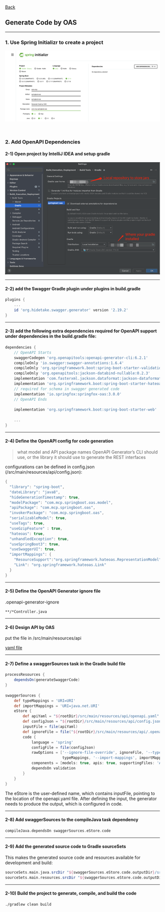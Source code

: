 [Back](README.md)

## Generate Code by OAS

<hr>


### 1. Use Spring Initializr to create a project

![spring](https://raw.githubusercontent.com/Elliot518/mcp-oss-repo/main/springboot/springboot_gradle.png)

&nbsp;


### 2. Add OpenAPI Dependencies

#### 2-1) Open project by IntelliJ IDEA and setup gradle

![setup gradle](https://raw.githubusercontent.com/Elliot518/mcp-oss-repo/main/ide/gradle/gradle_setting.png)

<hr>

#### 2-2)  add the Swagger Gradle plugin under plugins in build.gradle

```groovy
plugins {
	...
	id 'org.hidetake.swagger.generator' version '2.19.2'
}
```

<hr>

#### 2-3) add the following extra dependencies required for OpenAPI support under dependencies in the build.gradle file:

```groovy
dependencies {
    // OpenAPI Starts
    swaggerCodegen 'org.openapitools:openapi-generator-cli:6.2.1'
    compileOnly 'io.swagger:swagger-annotations:1.6.4'
    compileOnly 'org.springframework.boot:spring-boot-starter-validation'
    compileOnly 'org.openapitools:jackson-databind-nullable:0.2.3'
    implementation 'com.fasterxml.jackson.dataformat:jackson-dataformat-xml'
    implementation 'org.springframework.boot:spring-boot-starter-hateoas'
    // required for schema in swagger generated code
    implementation 'io.springfox:springfox-oas:3.0.0'
    // OpenAPI Ends

    implementation 'org.springframework.boot:spring-boot-starter-web'

    ...
}
```

<hr>

#### 2-4) Define the OpenAPI config for code generation

>what model and API package names OpenAPI Generator’s CLI should use, or the library it should use to generate the REST interfaces

configurations can be defined in config.json (/src/main/resources/api/config.json):

```groovy
{
  "library": "spring-boot",
  "dateLibrary": "java8",
  "hideGenerationTimestamp": true,
  "modelPackage": "com.mcp.springboot.oas.model",
  "apiPackage": "com.mcp.springboot.oas",
  "invokerPackage": "com.mcp.springboot.oas",
  "serializableModel": true,
  "useTags": true,
  "useGzipFeature" : true,
  "hateoas": true,
  "unhandledException": true,
  "useSpringBoot3": true,
  "useSwaggerUI": true,
  "importMappings": {
    "ResourceSupport":"org.springframework.hateoas.RepresentationModel",
    "Link": "org.springframework.hateoas.Link"
  }
}
```
<hr>

#### 2-5) Define the OpenAPI Generator ignore file

.openapi-generator-ignore
```
**/*Controller.java
```

<hr>

#### 2-6) Design API by OAS

put the file in /src/main/resources/api

[yaml file](https://github.com/Elliot518/mcp-oss-repo/blob/main/files/yaml/openapi.yaml)

<hr>

#### 2-7) Define a swaggerSources task in the Gradle build file

```groovy
processResources {
	dependsOn(generateSwaggerCode)
}

swaggerSources {
	def typeMappings = 'URI=URI'
	def importMappings = 'URI=java.net.URI'
	eStore {
		def apiYaml = "${rootDir}/src/main/resources/api/openapi.yaml"
		def configJson = "${rootDir}/src/main/resources/api/config.json"
		inputFile = file(apiYaml)
		def ignoreFile = file("${rootDir}/src/main/resources/api/.openapi-generator-ignore")
		code {
			language = 'spring'
			configFile = file(configJson)
			rawOptions = ['--ignore-file-override', ignoreFile, '--type-mappings',
						  typeMappings, '--import-mappings', importMappings] as List<String>
			components = [models: true, apis: true, supportingFiles: 'ApiUtil.java']
			dependsOn validation
		}
	}
}
```

The eStore is the user-defined name, which contains inputFile, pointing 
to the location of the openapi.yaml file. After defining the input, the generator needs to produce the output, which is configured in code.

<hr>

#### 2-8) Add swaggerSources to the compileJava task dependency

```groovy
compileJava.dependsOn swaggerSources.eStore.code
```

<hr>

#### 2-9) Add the generated source code to Gradle sourceSets
This makes the generated source code and resources available for development and build:
```groovy
sourceSets.main.java.srcDir "${swaggerSources.eStore.code.outputDir}/src/main/java"
sourceSets.main.resources.srcDir "${swaggerSources.eStore.code.outputDir}/src/main/resources"
```

<hr>

#### 2-10) Build the project to generate, compile, and build the code


```
./gradlew clean build
```


